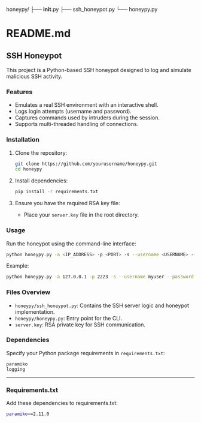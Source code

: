 honeypy/
├── __init__.py
├── ssh_honeypot.py
└── honeypy.py

# README.md

## SSH Honeypot

This project is a Python-based SSH honeypot designed to log and simulate malicious SSH activity. 

### Features
- Emulates a real SSH environment with an interactive shell.
- Logs login attempts (username and password).
- Captures commands used by intruders during the session.
- Supports multi-threaded handling of connections.

### Installation
1. Clone the repository:
   ```bash
   git clone https://github.com/yourusername/honeypy.git
   cd honeypy
   ```

2. Install dependencies:
   ```bash
   pip install -r requirements.txt
   ```

3. Ensure you have the required RSA key file:
   - Place your `server.key` file in the root directory.

### Usage

Run the honeypot using the command-line interface:

```bash
python honeypy.py -a <IP_ADDRESS> -p <PORT> -s --username <USERNAME> --password <PASSWORD>
```

Example:

```bash
python honeypy.py -a 127.0.0.1 -p 2223 -s --username myuser --password mypass
```

### Files Overview
- `honeypy/ssh_honeypot.py`: Contains the SSH server logic and honeypot implementation.
- `honeypy/honeypy.py`: Entry point for the CLI.
- `server.key`: RSA private key for SSH communication.

### Dependencies
Specify your Python package requirements in `requirements.txt`:

```
paramiko
logging
```

---

### Requirements.txt

Add these dependencies to requirements.txt:

```bash
paramiko==2.11.0
```
